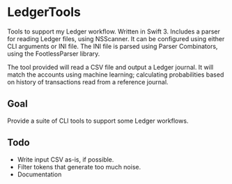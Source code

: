 # LedgerTools
Tools to support my Ledger workflow. Written in Swift 3. Includes a parser
for reading Ledger files, using NSScanner. It can be configured using either CLI arguments or INI file. The INI file is parsed using Parser Combinators, using the FootlessParser library.

The tool provided will read a CSV file and output a Ledger journal. It will match the accounts using machine learning; calculating probabilities based on history of transactions read from a reference journal.

## Goal
Provide a suite of CLI tools to support some Ledger workflows.

## Todo
* Write input CSV as-is, if possible.
* Filter tokens that generate too much noise.
* Documentation
